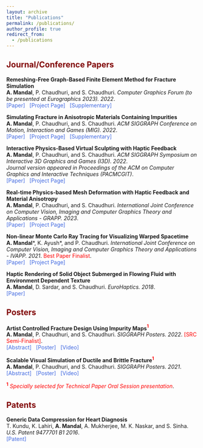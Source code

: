 ```yaml
---
layout: archive
title: "Publications"
permalink: /publications/
author_profile: true
redirect_from:
  - /publications
---
```


## <span style="color:Maroon"> Journal/Conference Papers </span>

**Remeshing-Free Graph-Based Finite Element Method for Fracture Simulation**\
**A. Mandal**, P. Chaudhuri, and S. Chaudhuri. *Computer Graphics Forum (to be presented at Eurographics 2023). 2022*.\
<a href='../files/CGF_paper_main_2022.pdf' style="text-decoration:none"><span style="color:RoyalBlue">[Paper]</span></a> &nbsp; <a href='https://avirupmandal.github.io/fracture-cgf2022/' style="text-decoration:none"><span style="color:RoyalBlue">[Project Page]</span></a> &nbsp; <a href='../files/CGF_paper_supplement_2022.pdf' style="text-decoration:none"><span style="color:RoyalBlue">[Supplementary]</span></a><br>

**Simulating Fracture in Anisotropic Materials Containing Impurities**\
**A. Mandal**, P. Chaudhuri, and S. Chaudhuri. *ACM SIGGRAPH Conference on Motion, Interaction and Games (MIG). 2022*.\
<a href="../files/MIG2022_Random_Graph_Author_Copy.pdf" style="text-decoration:none"><span style="color:RoyalBlue">[Paper]</span></a> &nbsp; <a href="https://avirupmandal.github.io/randomgraph-mig22/" style="text-decoration:none"><span style="color:RoyalBlue">[Project Page]</span></a> &nbsp; <a href='../files/MIG2022_Random_Graph_Author_Copy_supplementary.pdf' style="text-decoration:none"><span style="color:RoyalBlue">[Supplementary]</span></a> <br>

**Interactive Physics-Based Virtual Sculpting with Haptic Feedback**\
**A. Mandal**, P. Chaudhuri, and S. Chaudhuri. *ACM SIGGRAPH Symposium on Interactive 3D Graphics and Games (I3D). 2022*.\
*Journal version appeared in Proceedings of the ACM on Computer Graphics and Interactive Techniques (PACMCGIT)*.\
<a href="../files/I3D2022_Virtual_sculpting_PACM_Author.pdf" style="text-decoration:none"><span style="color:RoyalBlue">[Paper]</span></a> &nbsp; <a href="https://avirupmandal.github.io/sculpt-i3d/" style="text-decoration:none"><span style="color:RoyalBlue">[Project Page]</span></a> <br>

**Real-time Physics-based Mesh Deformation with Haptic Feedback and Material Anisotropy**\
**A. Mandal**, P. Chaudhuri, and S. Chaudhuri. *International Joint Conference on Computer Vision, Imaging and Computer Graphics Theory and Applications - GRAPP. 2023*.\
<a href="../files/GRAPP2023_deformation.pdf" style="text-decoration:none"><span style="color:RoyalBlue">[Paper]</span></a> &nbsp; <a href="https://avirupmandal.github.io/sculpt-arxiv/" style="text-decoration:none"><span style="color:RoyalBlue">[Project Page]</span></a> <br>

**Non-linear Monte Carlo Ray Tracing for Visualizing Warped Spacetime**\
**A. Mandal**\*, K. Ayush\*, and P. Chaudhuri. *International Joint Conference on Computer Vision, Imaging and Computer Graphics Theory and Applications - IVAPP. 2021*. <span style="color:red">Best Paper Finalist</span>.\
<a href="../files/IVAPP2021_Black_Hole.pdf" style="text-decoration:none"><span style="color:RoyalBlue">[Paper]</span></a> &nbsp; <a href="https://avirupmandal.github.io/blackhole-ivapp/" style="text-decoration:none"><span style="color:RoyalBlue">[Project Page]</span></a> <br>

**Haptic Rendering of Solid Object Submerged in Flowing Fluid with Environment Dependent Texture**\
**A. Mandal**, D. Sardar, and S. Chaudhuri. *EuroHaptics. 2018*.\
<a href="https://doi.org/10.1007/978-3-319-93399-3_34" style="text-decoration:none"><span style="color:RoyalBlue">[Paper]</span></a> <br>

## <span style="color:Maroon"> Posters </span>

**Artist Controlled Fracture Design Using Impurity Maps**<span style="color:red"><sup>**1**</sup></span>\
**A. Mandal**, P. Chaudhuri, and S. Chaudhuri. *SIGGRAPH Posters. 2022*. <a href='../files/SIGGRAPH2022_SRC_Avirup Mandal.pdf' style="text-decoration:none"><span style="color:red">[SRC Semi-Finalist]</span></a>.\
<a href="https://doi.org/10.1145/3532719.3543202" style="text-decoration:none"><span style="color:RoyalBlue">[Abstract]</span></a> &nbsp; <a href='../files/SIGGRAPH2022_Poster.pdf' style="text-decoration:none"><span style="color:RoyalBlue">[Poster]</span></a> &nbsp; <a href='../videos/poster_sig_22.mp4' style="text-decoration:none"><span style="color:RoyalBlue">[Video]</span></a> <br>  

**Scalable Visual Simulation of Ductile and Brittle Fracture**<span style="color:red"><sup>**1**</sup></span>\
**A. Mandal**, P. Chaudhuri, and S. Chaudhuri. *SIGGRAPH Posters. 2021*.\
<a href="https://doi.org/10.1145/3450618.3469152" style="text-decoration:none"><span style="color:RoyalBlue">[Abstract]</span></a> &nbsp; <a href='../files/SIGGRAPH2021_Poster.pdf' style="text-decoration:none"><span style="color:RoyalBlue">[Poster]</span></a> &nbsp; <a href='../videos/poster_sig_21.mp4' style="text-decoration:none"><span style="color:RoyalBlue">[Video]</span></a> <br>

<span style="color:red"> <sup>**1**</sup> *Specially selected for Technical Paper Oral Session presentation*</span>.

## <span style="color:Maroon"> Patents </span>

**Generic Data Compression for Heart Diagnosis**\
T. Kundu, K. Lahiri, **A. Mandal**, A. Mukherjee, M. K. Naskar, and S. Sinha. *U.S. Patent 9477701 B1 2016*.\
<a href="https://patentimages.storage.googleapis.com/68/7f/98/07e942c9ae44ee/US9477701.pdf" style="text-decoration:none"><span style="color:RoyalBlue">[Patent]</span></a>